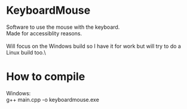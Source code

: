 # KeyboardMouse
Software to use the mouse with the keyboard.\
Made for accessiblity reasons.\
\
Will focus on the Windows build so I have it for work but will try to do a Linux build too.\

# How to compile
Windows:\
g++ main.cpp -o keyboardmouse.exe